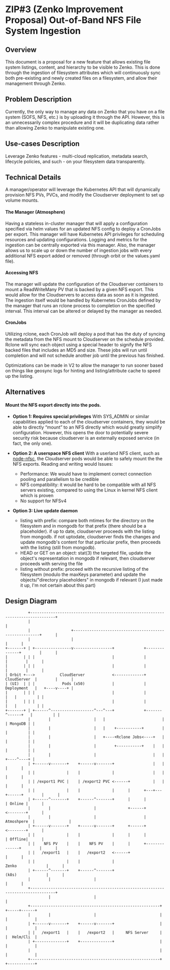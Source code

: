 # ZIP#3 (Zenko Improvement Proposal) Out-of-Band NFS File System Ingestion

## Overview

This document is a proposal for a new feature that allows existing file system listings, content, and hierarchy to be visible to Zenko. This is done through the ingestion of filesystem attributes which will continuously sync both pre-existing and newly created files on a filesystem, and allow their management through Zenko.

## Problem Description

Currently, the only way to manage any data on Zenko that you have on a file system (SOFS, NFS, etc.) is by uploading it through the API. However, this is an unnecessarily complex procedure and it will be duplicating data rather than allowing Zenko to manipulate existing one.

## Use-cases Description

Leverage Zenko features - multi-cloud replication, metadata search, lifecycle policies, and such - on your filesystem data transparently.  

## Technical Details

A manager/operator will leverage the Kubernetes API that will dynamically provision NFS PVs, PVCs, and modify the Cloudserver deployment to set up volume mounts.

#### The Manager (Atmosphere)

Having a stateless in-cluster manager that will apply a configuration specified via helm values for an updated NFS config to deploy a CronJobs per export. This manager will have Kubernetes API privileges for scheduling resources and updating configurations. Logging and metrics for the ingestion can be centrally exported via this manager. Also, the manager allows us to scale up or down the number of ingestion jobs with every additional NFS export added or removed (through orbit or the values.yaml file).

#### Accessing NFS

The manager will update the configuration of the Cloudserver containers to mount a ReadWriteMany PV that is backed by a given NFS export. This would allow for the Cloudservers to access data as soon as it is ingested. The ingestion itself would be handled by Kubernetes CronJobs defined by the manager that runs an rclone process to completion on the specified interval. This interval can be altered or delayed by the manager as needed.

#### CronJobs

Utilizing rclone, each CronJob will deploy a pod that has the duty of syncing the metadata from the NFS mount to Cloudserver on the schedule provided. Rclone will sync each object using a special header to signify the NFS backed files that includes an MD5 and size. These jobs will run until completion and will not schedule another job until the previous has finished. 

Optimizations can be made in V2 to allow the manager to run sooner based on things like geosync logs for hinting and listing/attribute cache to speed up the listing.



## Alternatives

#### Mount the NFS export directly into the pods.

- **Option 1: Requires special privileges**
  With SYS_ADMIN or similar capabilities applied to each of the cloudserver containers, they would be able to directly “mount” to an NFS directly which would greatly simplify configuration. However, this opens the door to potentially severe security risk because cloudserver is an externally exposed service (in fact, the only one).

- **Option 2: A userspace NFS client**
  With a userland NFS client, such as [node-nfsc](https://github.com/scality/node-nfsc), the Cloudserver pods would be able to safely mount the the NFS exports. Reading and writing would 
  Issues:
    - Performance: We would have to implement correct connection pooling and parallelism to be credible
    - NFS compatibility: it would be hard to be compatible with all NFS servers existing, compared to using the Linux in kernel NFS client which is proven
    - No support for NFSv4

- **Option 3: Live update daemon**
  - listing with prefix: compare both mtimes for the directory on the filesystem and in mongodb for that prefix (there should be a placeholder). if up to date, cloudserver proceeds with the listing from mongodb. if not uptodate, cloudserver finds the changes and update mongodb's content for that particular prefix, then proceeds with the listing (still from mongodb).
  - HEAD or GET on an object: stat(3) the targeted file, update the object's representation in mongodb if relevant, then cloudserver proceeds with serving the file
  - listing without prefix: proceed with the recursive listing of the filesystem (modulo the maxKeys parameter) and update the objects/"directory placeholders" in mongodb if relevant (I just made it up, I'm not certain about this part)

## Design Diagram

```
          +---------------------------------------------------------------------------------+
          |                                                                                 |
          |                  +-------------------------------------------------------+      |
          |                  |                                                       |      |
+-------+ | +----------------v-----------------+             +--------------+        |      |
|       | | |                                  |             |              |        |      |
|       | | |                                  |             |              |        |      |
| Orbit +--->           CloudServer            <-------------+ CloudServer  |        |      |
| (UI)  | | |            Pods (x50)            |             | Deployment   |   +----v----+ |
|       | | |                                  |             |              |   |         | |
|       | | |                                  |             |              |   |         | |
+-------+ | +------^-------------------^---^---+             +-------^------+   |         | |
          |        |                   |   |                         |          | MongoDB | |
          |        |                   |   |    +-----------+        |          |         | |
          |        |                   |   +----+Rclone Jobs<----+   |          |         | |
          |        |                   |        +-----------+    |   |          |         | |
          |        |                   |                         |   |          +----^----+ |
          | +------v-------+    +------v-------+                 |   |               |      |
          | |              |    |              |                 |   |               |      |
          | | /export1 PVC |    | /export2 PVC <------+          |   |               |      |
          | |              |    |              |      |      +---+---+------+        |      |
          | +------^-------+    +------^-------+      |      |              | Online |      |
          |        |                   |              +------+              <--------+      |
          |        |                   |                     |  Atmoshpere  |               |
          | +------v-------+    +------v-------+      +------+              <--------+      |
          | |              |    |              |      |      |              | Offline|      |
          | |    NFS PV    |    |    NFS PV    |      |      +--------------+        |      |
          | |   /export1   |    |   /export2   <------+                              |      |
          | |              |    |              |                   Zenko             |      |
          | +------^-------+    +------^-------+                   (k8s)             |      |
          |        |                   |                                             |      |
          +---------------------------------------------------------------------------------+
                   |                   |                                             |
          +---------------------------------------------------------+          +-----+------+
          |        |                   |                            |          |            |
          | +------v-------+    +------v-------+                    |          |            |
          | |   /export1   |    |   /export2   |     NFS Server     |          |  Helm/Cli  |
          | +--------------+    +--------------+                    |          |            |
          |                                                         |          |            |
          +---------------------------------------------------------+          +------------+
```
























